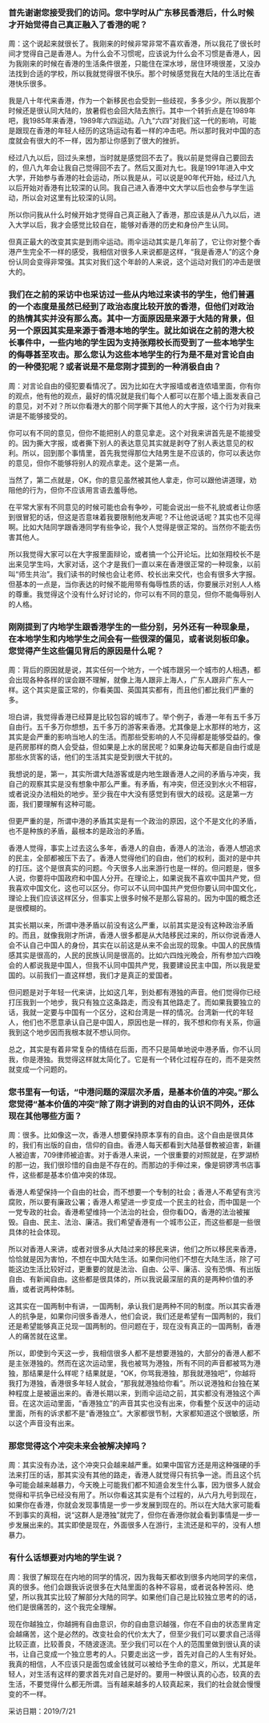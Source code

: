 <h3>首先谢谢您接受我们的访问。您中学时从广东移民香港后，什么时候才开始觉得自己真正融入了香港的呢？</h3>

周：这个说起来就很长了。我刚来的时候非常非常不喜欢香港，所以我花了很长时间才觉得自己是香港人。为什么会不习惯呢，应该说为什么会不习惯是香港人，因为我刚来的时候在香港的生活条件很差，只能住在深水埗，居住环境很差，又没办法找到合适的学校，所以我就觉得很不快乐。那个时候感觉我在大陆的生活比在香港快乐很多。

我是八十年代来香港，作为一个新移民也会受到一些歧视，多多少少。所以我那个时候还是很认同大陆的，放暑假也会回大陆去旅行。其中一个转折点是在1989年吧，我1985年来香港，1989年六四运动。八九“六四”对我们这一代的影响，可能是跟现在香港的年轻人经历的这场运动有着一样的冲击吧。所以那时我对中国的态度就会有很大的不一样，因为那让你感到了很大的挫折。

经过八九以后，回过头来想，当时就是感觉回不去了。我以前是觉得自己要回去的，但八九年会让我自己觉得回不去了。然后又面对九七。我是1991年进入中文大学，开始参与香港的社会运动，所以我是从，可以说是90年代开始，经过八九以后开始对香港有比较深的认同。我自己进入香港中文大学以后也会参与学生运动，所以会对这里有比较深的认同。

所以你问我从什么时候开始才觉得自己真正融入了香港，那应该是从八九以后，进入大学以后，我才会感觉比较自在，能够对香港的历史和身份产生认同。

但真正最大的改变其实是到雨伞运动。雨伞运动其实是几年前了，它让你对整个香港产生完全不一样的感受，我相信对很多人来说都是这样，“我是香港人”的这个身份认同会变得非常强。其实对我们这个年龄的人来说，这个运动对我们的冲击是很大的。

<h3>我们在之前的采访中也采访过一些从内地过来读书的学生，他们普遍的一个态度是虽然已经到了政治态度比较开放的香港，但他们对政治的热情其实并没有那么高。其中一方面原因是来源于大陆的背景，但另一个原因其实是来源于香港本地的学生。就比如说在之前的港大校长事件中，一些内地的学生因为支持张翔校长而受到了一些本地学生的侮辱甚至攻击。那么您认为这些本地学生的行为是不是对言论自由的一种侵犯呢？或者说是不是您刚才提到的一种消极自由？</h3>

周：对言论自由的侵犯要看情况了。因为比如在大字报墙或者连侬墙里面，你有你的观点，他有他的观点，最好的情况就是我们每个人都可以在那个墙上面发表自己的意见，对不对？所以你看港大的那个同学撕下其他人的大字报，这个行为对我来讲是不能够接受的。

你可以有不同的意见，但你不能把别人的意见拿走。这个对我来讲首先是不能接受的。因为撕大字报，或者撕下别人的表达意见其实就是剥夺了别人表达意见的权利。所以，回到那个事情里，首先我觉得那位大陆男生是不应该的，你可以表达你的意见，但你不能够将别人的观点拿走。这个是第一点。

当然了，第二点就是，OK，你的意见虽然被其他人拿走，你可以跟他讲道理，劝阻他的行为，但你不应该用言语去羞辱他。

在平常大家有不同意见的时候可能也会有争吵，可能会说出一些不礼貌或者让你感到很冒犯的话，但这是否意味着我要限制他发声呢？不让他说话呢？其实也不见得啊。比如大陆同学跟香港同学有些争论，我个人觉得是很正常的。当然你不能去伤害其他人。

所以我觉得大家可以在大字报里面辩论，或者搞一个公开论坛。比如张翔校长不是出来见学生吗，大家对话，这个才是我们一直以来在香港很正常的一种现象，以前叫“师生共治”。我们读书的时候也会让老师、校长出来交代，也会有很多大字报。但基本的一点是，当你表达的时候不能用带有侮辱性质的话，你要展示对别人人格的尊重。我觉得这个没有什么好讨论的，你可以有不同的意见，但你不能侮辱别人的人格。

<h3>刚刚提到了内地学生跟香港学生的一些分别，另外还有一种现象是，在本地学生和内地学生之间会有一些很深的偏见，或者说刻板印象。您觉得产生这些偏见背后的原因是什么呢？</h3>

周：背后的原因就是说，其实任何一个地方，一个城市跟另一个城市的人相遇，都会出现各种各样的误会跟不理解，就像上海人跟非上海人，广东人跟非广东人一样。这个其实是蛮正常的，你看美国、英国其实都有，而且他们都比我们严重的多。

坦白讲，我觉得香港已经算是比较包容的城市了。举个例子，香港一年有五千多万自由行。五千多万你想想，五千多万的游客来香港。尤其像是上水那样的地方，这其实是会严重的影响当地人的生活。而那些受影响的人不见得都是能够受益的。像是药房那样的商人会受益，但如果是上水的居民呢？如果身边每天都是自由行或是那些水货客的话，他们的生活其实是受到很大干扰的。

我想说的是，第一，其实所谓大陆游客或是内地生跟香港人之间的矛盾与冲突，我自己的观察其实是没有想象中那么严重。有矛盾，有冲突，但还没到水火不相容，或者说没办法相处的地步。至少我在中大没有感觉到有很大的歧视。这是第一方面，我们要理解有这种可能。

但更严重的是，所谓中港的矛盾其实是有一个政治的原因，这个不是文化的矛盾，也不是种族的矛盾，最根本的是政治的矛盾。

香港人觉得，事实上过去这么多年，香港人的自由，香港人的法治，香港人想追求的民主，全部都被压下去了。香港人觉得他们的自由，他们的权利，面对的是中共的打压。这个是很真实的问题。今天很多人出来游行也是一样的。但问题是，很多人说，你要将中国政府和中国人分开。在理论上，如果说我不喜欢中国共产党，但我喜欢中国文化，这也可以区分。你可以不认同中国共产党但你要认同中国文化，理论上我们应该这样区分，但事实上很多时候不是那么容易的。因为中国的概念还是很模糊的。

其实长期以来，所谓中港矛盾以前没有这么严重，以前其实是没有这种政治矛盾的。而且，就像我刚才所讲，香港人很多都是从大陆移民过来的，所以你说香港人会不认自己中国人的身份，其实在以前这是从来不会出现的现象。中国人的民族情感其实是很高的，人民的民族认同是很高的。比如六四烛光晚会，所有参加六四晚会的人都说我是中国人，但我不认同中国共产党，我要建设民主中国，所以我是爱国的。以前我们一直这样想，我们才是真正的爱国者。

但问题是对于年轻一代来讲，比如这几年，到处都有港独的声音。他们觉得你已经打压我到一个地步，我只有独立这条路走，而没有其他路走了。而如果我要独立的话，我就一定要与中国有一个区分，这和台湾是一样的情况。台湾新一代的年轻人，他们也不愿意承认自己是中国人，原因也是一样的，我不想和你有关系，你逼我到这个地步因而我根本就不想认同你。

总之，其实是有着非常复杂的情结在后面，而不只是简单地说中港矛盾，你不认同我，你是港独。我觉得这样就太简化了。它是有一个转化过程存在的，而不是突然就变成一个问题的。

<h3>您书里有一句话，“中港问题的深层次矛盾，是基本价值的冲突。”那么您觉得“基本价值的冲突”除了刚才讲到的对自由的认识不同外，还体现在其他哪些方面？</h3>

周：很多。比如像这一次，香港人想要保持原本享有的自由。这个自由是很具体的，我们有出版的自由，信仰的自由。香港人每天都看到大陆基督教被迫害，新疆人被迫害，709律师被迫害。对于香港人来说，一个很重要的对照就是，在罗湖桥的那一边，我们很珍惜的自由是不存在的。而那边的手伸过来，像是铜锣湾书店事件，这些都是基本价值冲突的体现。

香港人希望保持一个自由的社会，而不想要一个专制的社会；香港人不希望有贪污腐败，所以要有廉政公署；香港人希望进一步变成一个民主的社会，而中国是一个一党专政的社会。香港希望维持一个法治的社会，但你看DQ，香港的法治被摧毁。自由、民主、法治、廉洁。我们希望香港有一个城市公正，而这些都是一些很具体的社会体现。

所以对香港人来讲，或者对很多从大陆过来的移民来讲，他们之所以移民来香港，恰恰就是因为害怕，不想在中国大陆生活。如果你问他们不想在大陆生活，除了可能这边生活比较好过，更重要的就是法治、自由、公平、廉洁、没有恐惧、有出版自由、有新闻自由。这些都是很具体的，所以我说最深层的真的是两种价值的矛盾，或者说两种体制。

这其实在一国两制中有讲，一国两制，承认我们是两种不同的制度。所以其实香港人的抗争是，如果你问很多香港人，他们会说，我们还是希望有一国两制的，我们还是希望能够真正兑现一国两制的。但问题在于，现在没有真正的一国两制，香港人的痛苦就在这里。

所以，即使到今天这一步，我相信很多人都不是想要港独的，大部分的香港人都不是主张港独的。然而在这次运动里，我也被骂为港独，所有不同的声音都被骂为港独，那结果是什么样呢？结果就是，“OK，你骂我港独，那我就港独吧”，你越将我打为港独，香港很多年轻人就会，“那我就港独给你看”。所以说港独和台独在某种程度上是被逼出来的。香港长期以来，到雨伞运动之前，其实都没有港独这个声音。在这次运动里面，“香港独立”的声音其实也没有出来，你看整个反送中的运动里面，所有的诉求都不是“香港独立”。大家都很节制，大家都知道这个很敏感，所以这个声音没有出来。

<h3>那您觉得这个冲突未来会被解决掉吗？</h3>

周：其实没有办法，这个冲突只会越来越严重。如果中国官方还是用这种强硬的手法来打压的话，那其实没有其他的路走，香港人就觉得只有抗争一途。而且这个抗争可能会越来越暴力，今天晚上可能我们都不知道会发生什么事，因为很多人就会觉得和平抗争已经没有用了。所以你看这其实是有个过程的，从六月九号到现在，如果你在香港，你就会发现事情是一步一步发展到现在的。所以在大陆大家可能看不到事实的真相，说“这群人是港独”就完了，但你在香港你就会看到事情是一步一步发展出来的。其实即使是现在，外面很多人在游行，主流还是和平的，没有人想暴力。

<h3>有什么话想要对内地的学生说？</h3>

周：我很了解现在在内地的同学的情况，因为我每天都收到很多内地同学的来信，真的很多。他们会跟我诉说很多在大陆里面的各种不容易，或者说各种苦闷、绝望，所以我其实比较了解部分大陆的同学。如果他们自己是比较独立思考的的话，他们是很痛苦的，这个我完全理解。

现在你越独立，你越拥有自由意识，你的自由意识越强，你在不自由的状态里肯定会越痛苦，这个是必然的。改变社会的代价太大了，但至少我们可以要求自己活得比较正直，比较善良，不随波逐流。至少我们可以在个人的范围里做到很认真的读书，让自己变成一个独立思考的人。只要走出这一步，首先对自己的人生有好处。我真的相信，人不应该只是面包或金钱就可以被给予生命的意义，所以，尤其是年轻人，对生活有这样的要求首先对自己是好的。要用一种很认真的心态，较真的去生活，不要觉得什么都无所谓。当有越来越多的人较真起来，我们的社会就会慢慢变的不一样。

采访日期：2019/7/21
